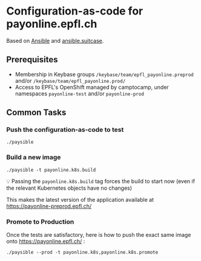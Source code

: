 # Configuration-as-code for payonline.epfl.ch

Based on [Ansible](https://docs.ansible.com/ansible/latest/index.html) and [ansible.suitcase](https://github.com/epfl-si/ansible.suitcase).

## Prerequisites

- Membership in Keybase groups `/keybase/team/epfl_payonline.preprod` and/or `/keybase/team/epfl_payonline.prod/`
- Access to EPFL's OpenShift managed by camptocamp, under namespaces `payonline-test` and/or `payonline-prod`

## Common Tasks

### Push the configuration-as-code to test

```
./paysible
```

### Build a new image

```
./paysible -t payonline.k8s.build
```

💡 Passing the `payonline.k8s.build` tag forces the build to start now (even if the relevant Kubernetes objects have no changes)

This makes the latest version of the application available at https://payonline-preprod.epfl.ch/


### Promote to Production

Once the tests are satisfactory, here is how to push the exact same image onto https://payonline.epfl.ch/ :

```
./paysible --prod -t payonline.k8s,payonline.k8s.promote
```
